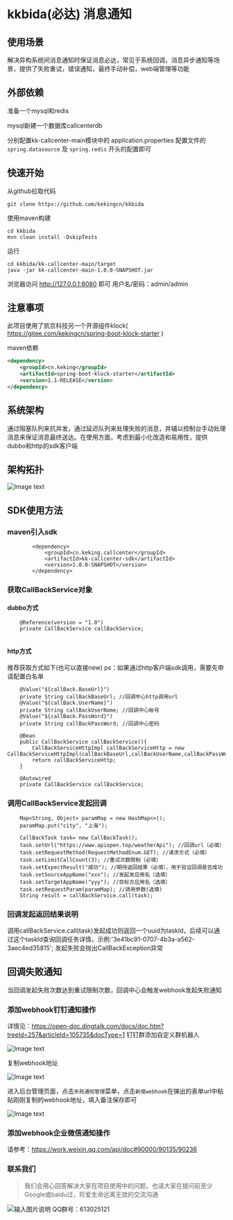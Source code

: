 # kkbida(必达) 消息通知
## 使用场景
解决异构系统间消息通知时保证消息必达，常见于系统回调，消息异步通知等场景，提供了失败重试，错误通知，最终手动补偿，web端管理等功能

## 外部依赖
准备一个mysql和redis

mysql新建一个数据库callcenterdb

分别配置kk-callcenter-main模块中的 application.properties 配置文件的```spring.datasource``` 及 ```spring.redis``` 开头的配置即可

## 快速开始
从github拉取代码
```
git clone https://github.com/kekingcn/kkbida
```
使用maven构建
```
cd kkbida
mvn clean install -DskipTests
```
运行
```
cd kkbida/kk-callcenter-main/target
java -jar kk-callcenter-main-1.0.0-SNAPSHOT.jar
```
浏览器访问 http://127.0.0.1:8080 即可 用户名/密码：admin/admin


## 注意事项
此项目使用了凯京科技另一个开源组件klock( https://gitee.com/kekingcn/spring-boot-klock-starter ) 

maven依赖
```xml
<dependency>
    <groupId>cn.keking</groupId>
    <artifactId>spring-boot-klock-starter</artifactId>
    <version>1.1-RELEASE</version>
</dependency>
```

## 系统架构
通过阻塞队列来抗并发，通过延迟队列来处理失败的消息，并辅以控制台手动处理消息来保证消息最终送达。在使用方面，考虑到最小化改造和易用性，提供dubbo和http的sdk客户端

## 架构拓扑
![Image text](doc/callback中心架构图.png)
## SDK使用方法
### maven引入sdk
```
        <dependency>
            <groupId>cn.keking.callcenter</groupId>
            <artifactId>kk-callcenter-sdk</artifactId>
            <version>1.0.0-SNAPSHOT</version>
        </dependency>
```
### 获取CallBackService对象
#### dubbo方式
```
    @Reference(version = "1.0")
    private CallBackService callBackService;
    
```

#### http方式

推荐获取方式如下(也可以直接new)
ps：如果通过http客户端sdk调用，需要先申请配置白名单
```
    @Value("${callBack.BaseUrl}")
    private String callBackBaseUrl; //回调中心http调用url
    @Value("${callBack.UserName}") 
    private String callBackUserName; //回调中心帐号
    @Value("${callBack.PassWord}")
    private String callBackPassWord; //回调中心密码
    
    @Bean
    public CallBackService callBackService(){
        CallBackServiceHttpImpl callBackServiceHttp = new CallBackServiceHttpImpl(callBackBaseUrl,callBackUserName,callBackPassWord);
        return callBackServiceHttp;
    }
    
    @Autowired
    private CallBackService callBackService;
```

### 调用CallBackService发起回调
```
    Map<String, Object> paramMap = new HashMap<>();
    paramMap.put("city", "上海");
    
    CallBackTask task= new CallBackTask();
    task.setUrl("https://www.apiopen.top/weatherApi"); //回调url（必填）
    task.setRequestMethod(RequestMethodEnum.GET); //请求方式（必填）
    task.setLimitCallCount(3); //重试次数限制（必填）
    task.setExpectResult("成功"); //期待返回结果（必填），用于验证回调是否成功
    task.setSourceAppName("xxx"); //发起发应用名（选填）
    task.setTargetAppName("yyy"); //目标方应用名（选填）
    task.setRequestParam(paramMap); //调用参数(选填)
    String result = callBackService.call(task);
```
### 回调发起返回结果说明
调用callBackService.call(task)发起成功则返回一个uuid为taskId，后续可以通过这个taskId查询回调任务详情，示例:'3e41bc91-0707-4b3a-a562-3aec4ed35815';  发起失败会抛出CallBackException异常

## 回调失败通知

当回调发起失败次数达到重试限制次数，回调中心会触发webhook发起失败通知

### 添加webhook钉钉通知操作
详情见：https://open-doc.dingtalk.com/docs/doc.htm?treeId=257&articleId=105735&docType=1
钉钉群添加自定义群机器人

![Image text](doc/添加钉钉机器人.png)

复制webhook地址

![Image text](doc/钉钉webhook地址.png)

进入后台管理页面，点击```失败通知管理```菜单，点击```新增webhook```在弹出的表单url中粘贴刚刚复制的webhook地址，填入备注保存即可

![Image text](doc/添加webhook通知.png)

### 添加webhook企业微信通知操作
请参考：https://work.weixin.qq.com/api/doc#90000/90135/90236

### 联系我们
> 我们会用心回答解决大家在项目使用中的问题，也请大家在提问前至少Google或baidu过，珍爱生命远离无效的交流沟通

![输入图片说明](https://gitee.com/uploads/images/2017/1219/173717_934cb068_492218.png "屏幕截图.png")
QQ群号：613025121
